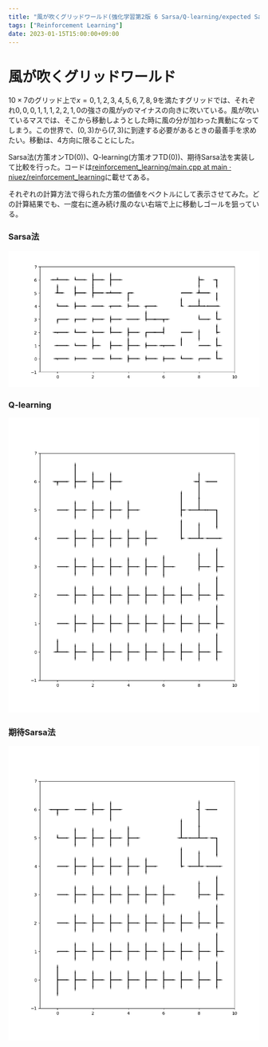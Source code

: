 ```yaml
---
title: "風が吹くグリッドワールド(強化学習第2版 6 Sarsa/Q-learning/expected Sarsa)"
tags: ["Reinforcement Learning"]
date: 2023-01-15T15:00:00+09:00
---
```


# 風が吹くグリッドワールド

$10 \times 7$のグリッド上で$x = 0, 1, 2, 3, 4, 5, 6, 7, 8, 9$を満たすグリッドでは、それぞれ$0, 0, 0, 1, 1, 1, 2, 2, 1, 0$の強さの風が$y$のマイナスの向きに吹いている。風が吹いているマスでは、そこから移動しようとした時に風の分が加わった異動になってしまう。この世界で、$(0, 3)$から$(7, 3)$に到達する必要があるときの最善手を求めたい。移動は、4方向に限ることにした。

Sarsa法(方策オンTD(0))、Q-learning(方策オフTD(0))、期待Sarsa法を実装して比較を行った。コードは[reinforcement\_learning/main.cpp at main · niuez/reinforcement\_learning](https://github.com/niuez/reinforcement_learning/blob/ab99c2c04d9a66049df6687923a5ddad419d77bd/grid_wind_world/main.cpp)に載せてある。

それぞれの計算方法で得られた方策の価値をベクトルにして表示させてみた。どの計算結果でも、一度右に進み続け風のない右端で上に移動しゴールを狙っている。

### Sarsa法

![](./notes/reinforcement_img/action_quiver.png)

### Q-learning

![](./notes/reinforcement_img/action_quiver_Q.png)

### 期待Sarsa法

![](./notes/reinforcement_img/action_quiver_exp.png)


